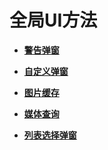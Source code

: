 # 全局UI方法<a name="ZH-CN_TOPIC_0000001237475047"></a>

-   **[警告弹窗](ts-methods-alert-dialog-box.md)**  

-   **[自定义弹窗](ts-methods-custom-dialog-box.md)**  

-   **[图片缓存](ts-methods-image-cache.md)**  

-   **[媒体查询](ts-methods-media-query.md)**  

-   **[列表选择弹窗](ts-methods-custom-actionsheet.md)**  


